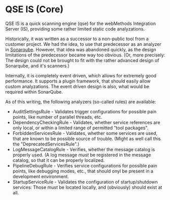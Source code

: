 # QSE IS (Core)

QSE IS is a quick scanning engine (qse) for the webMethods Integration Server (IS), providing some rather limited static code analyzations.

Historically, it was written as a successor to a non-public tool from a customer project. We had the idea, to use that predecessor as an analyzer in [Sonarqube](https://www.sonarqube.org/).
However, that idea was abandoned quickly, as the design limitations of the predecessor became way too obvious. (Or, more precisely: The design could not be brought to fit with the
rather advanced design of Sonarqube, and it's scanners.)

Internally, it is completely event driven, which allows for extremely good performance. It supports a plugin framework, that should easily allow custom analyzations. The event driven
design is also, what would be required within SonarQube.

As of this writing, the following analyzers (so-called rules) are available:

- AuditSettingsRule - Validates trigger configurations for possible pain points, like number of parallel threads, etc.
- DependencyCheckingRule - Validates, whether service references are only local, or within a limited range of permitted "tool packages".
- ForbiddenServicesRule - Validates, whether some services are used, that are known to be possible source of trouble. (Might as well call this the "DeprecatedServicesRule".)
- LogMessageCatalogRule - Verifies, whether the message catalog is properly used. (A log message *must* be registered in the message catalog, so that it can be properly localized.
- PipelineDebugRule - Verifies service configurations for possible pain points, like debugging modes, etc., that should onyl be present in a development environment.
- StartupServiceRule - Validates the configuration of startup/shutdown services: Those must be located locally, and (obviously) should exist at all.
 
 
